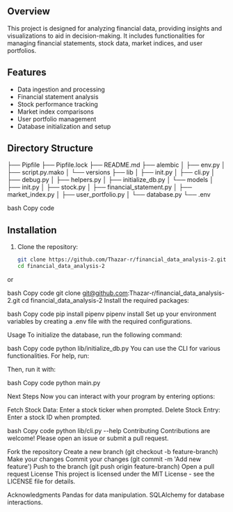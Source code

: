 ## Overview

This project is designed for analyzing financial data, providing insights and visualizations to aid in decision-making. It includes functionalities for managing financial statements, stock data, market indices, and user portfolios.

## Features

- Data ingestion and processing
- Financial statement analysis
- Stock performance tracking
- Market index comparisons
- User portfolio management
- Database initialization and setup

## Directory Structure

├── Pipfile ├── Pipfile.lock ├── README.md ├── alembic │ ├── env.py │ ├── script.py.mako │ └── versions ├── lib │ ├── init.py │ ├── cli.py │ ├── debug.py │ ├── helpers.py │ ├── initialize_db.py │ └── models │ ├── init.py │ ├── stock.py │ ├── financial_statement.py │ ├── market_index.py │ ├── user_portfolio.py │ └── database.py └── .env

bash
Copy code

## Installation

1. Clone the repository:

   ```bash
   git clone https://github.com/Thazar-r/financial_data_analysis-2.git
   cd financial_data_analysis-2
or

bash
Copy code
git clone git@github.com:Thazar-r/financial_data_analysis-2.git
cd financial_data_analysis-2
Install the required packages:

bash
Copy code
pip install pipenv
pipenv install
Set up your environment variables by creating a .env file with the required configurations.

Usage
To initialize the database, run the following command:

bash
Copy code
python lib/initialize_db.py
You can use the CLI for various functionalities. For help, run:

Then, run it with:

bash
Copy code
python main.py

Next Steps
Now you can interact with your program by entering options:

Fetch Stock Data: Enter a stock ticker when prompted.
Delete Stock Entry: Enter a stock ID when prompted.

bash
Copy code
python lib/cli.py --help
Contributing
Contributions are welcome! Please open an issue or submit a pull request.

Fork the repository
Create a new branch (git checkout -b feature-branch)
Make your changes
Commit your changes (git commit -m 'Add new feature')
Push to the branch (git push origin feature-branch)
Open a pull request
License
This project is licensed under the MIT License - see the LICENSE file for details.

Acknowledgments
Pandas for data manipulation.
SQLAlchemy for database interactions.
